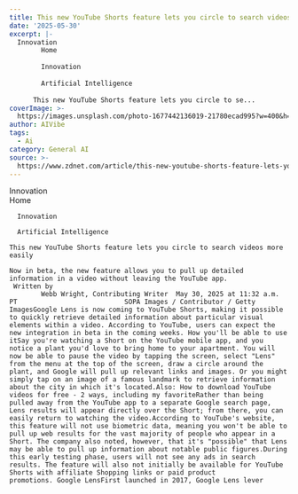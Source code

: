 ```yaml
---
title: This new YouTube Shorts feature lets you circle to search videos more easily
date: '2025-05-30'
excerpt: |-
  Innovation      
        Home
      
        Innovation
      
        Artificial Intelligence
         
      This new YouTube Shorts feature lets you circle to se...
coverImage: >-
  https://images.unsplash.com/photo-1677442136019-21780ecad995?w=400&h=200&fit=crop&auto=format
author: AIVibe
tags:
  - Ai
category: General AI
source: >-
  https://www.zdnet.com/article/this-new-youtube-shorts-feature-lets-you-circle-to-search-videos-more-easily/
---
```

Innovation      
      Home
    
      Innovation
    
      Artificial Intelligence
       
    This new YouTube Shorts feature lets you circle to search videos more easily
     
    Now in beta, the new feature allows you to pull up detailed information in a video without leaving the YouTube app.
     Written by 
            Webb Wright, Contributing Writer  May 30, 2025 at 11:32 a.m. PT                           SOPA Images / Contributor / Getty ImagesGoogle Lens is now coming to YouTube Shorts, making it possible to quickly retrieve detailed information about particular visual elements within a video. According to YouTube, users can expect the new integration in beta in the coming weeks. How you'll be able to use itSay you're watching a Short on the YouTube mobile app, and you notice a plant you'd love to bring home to your apartment. You will now be able to pause the video by tapping the screen, select "Lens" from the menu at the top of the screen, draw a circle around the plant, and Google will pull up relevant links and images. Or you might simply tap on an image of a famous landmark to retrieve information about the city in which it's located.Also: How to download YouTube videos for free - 2 ways, including my favoriteRather than being pulled away from the YouTube app to a separate Google search page, Lens results will appear directly over the Short; from there, you can easily return to watching the video.According to YouTube's website, this feature will not use biometric data, meaning you won't be able to pull up web results for the vast majority of people who appear in a Short. The company also noted, however, that it's "possible" that Lens may be able to pull up information about notable public figures.During this early testing phase, users will not see any ads in search results. The feature will also not initially be available for YouTube Shorts with affiliate Shopping links or paid product promotions. Google LensFirst launched in 2017, Google Lens lever
